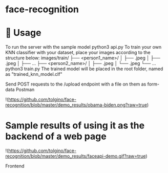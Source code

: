 # face-recognition

# 🚀 Usage

To run the server with the sample model
python3 api.py
To train your own KNN classifier with your dataset, place your images according to the structure below:
images/train/
        ├── <person1_name>/
        │   ├── <someimage1>.jpeg
        │   ├── <someimage2>.jpeg
        │   ├── ...
        ├── <person2_name>/
        │   ├── <someimage1>.jpeg
        │   └── <someimage2>.jpeg
        └── ...
python3 train.py
The trained model will be placed in the root folder, named as "trained_knn_model.clf"

Send POST requests to the /upload endpoint with a file on them as form-data Postman

!(https://github.com/tolgino/face-recognition/blob/master/demo_results/obama-biden.png?raw=true)

# Sample results of using it as the backend of a web page

!(https://github.com/tolgino/face-recognition/blob/master/demo_results/faceapi-demo.gif?raw=true)

Frontend

